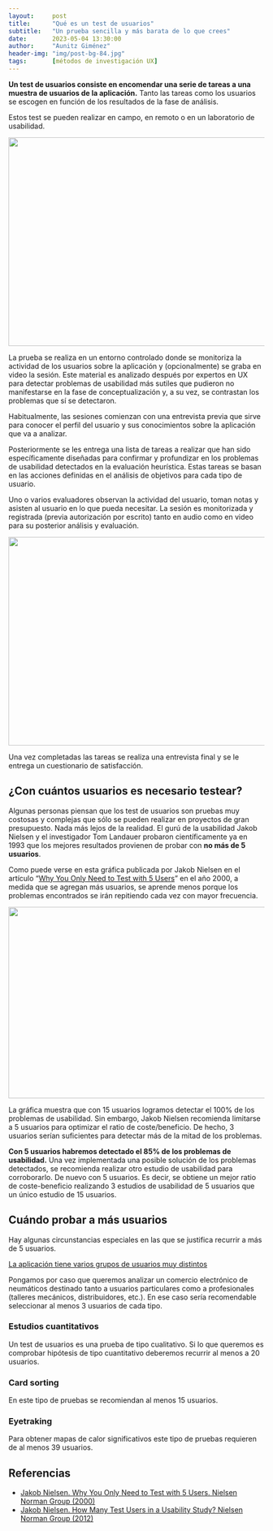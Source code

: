 ```yaml
---
layout:     post
title:      "Qué es un test de usuarios"
subtitle:   "Un prueba sencilla y más barata de lo que crees"
date:       2023-05-04 13:30:00
author:     "Aunitz Giménez"
header-img: "img/post-bg-84.jpg"
tags:       [métodos de investigación UX]
---
```


<p><strong>Un test de usuarios consiste en encomendar una serie de tareas a una muestra de usuarios de la aplicación.</strong> Tanto las tareas como los usuarios se escogen en función de los resultados de la fase de análisis.</p>

<p>Estos test se pueden realizar en campo, en remoto o en un laboratorio de usabilidad.</p>

<p><img src="{{ site.baseurl }}/img/que-es-un-test-de-usuarios-01.jpg" loading="lazy" alt="" width="722" height="411"></p>

<p>La prueba se realiza en un entorno controlado donde se monitoriza la actividad de los usuarios sobre la aplicación y (opcionalmente) se graba en video la sesión. Este material es analizado después por expertos en UX para detectar problemas de usabilidad más sutiles que pudieron no manifestarse en la fase de conceptualización y, a su vez, se contrastan los problemas que sí se detectaron.</p>

<p>Habitualmente, las sesiones comienzan con una entrevista previa que sirve para conocer el perfil del usuario y sus conocimientos sobre la aplicación que va a analizar.</p>

<p>Posteriormente se les entrega una lista de tareas a realizar que han sido específicamente diseñadas para confirmar y profundizar en los problemas de usabilidad detectados en la evaluación heurística. Estas tareas se basan en las acciones definidas en el análisis de objetivos para cada tipo de usuario.</p>

<p>Uno o varios evaluadores observan la actividad del usuario, toman notas y asisten al usuario en lo que pueda necesitar. La sesión es monitorizada y registrada (previa autorización por escrito) tanto en audio como en video para su posterior análisis y evaluación.</p>

<p><img src="{{ site.baseurl }}/img/que-es-un-test-de-usuarios-02.jpg" loading="lazy" alt="" width="722" height="411"></p>

<p>Una vez completadas las tareas se realiza una entrevista final y se le entrega un cuestionario de satisfacción.</p>

<h2>¿Con cuántos usuarios es necesario testear?</h2>

<p>Algunas personas piensan que los test de usuarios son pruebas muy costosas y complejas que sólo se pueden realizar en proyectos de gran presupuesto. Nada más lejos de la realidad. El gurú de la usabilidad Jakob Nielsen y el investigador Tom Landauer probaron científicamente ya en 1993 que los mejores resultados provienen de probar con <strong>no más de 5 usuarios</strong>.</p>

<p>Como puede verse en esta gráfica publicada por Jakob Nielsen en el artículo “<a href="https://www.nngroup.com/articles/why-you-only-need-to-test-with-5-users/" target="_blank" rel="noopener noreferrer">Why You Only Need to Test with 5 Users</a>” en el año 2000, a medida que se agregan más usuarios, se aprende menos porque los problemas encontrados se irán repitiendo cada vez con mayor frecuencia.</p>

<p><img src="{{ site.baseurl }}/img/que-es-un-test-de-usuarios-03.gif" loading="lazy" alt="" width="631" height="377"></p>

<p>La gráfica muestra que con 15 usuarios logramos detectar el 100% de los problemas de usabilidad. Sin embargo, Jakob Nielsen recomienda limitarse a 5 usuarios para optimizar el ratio de coste/beneficio. De hecho, 3 usuarios serían suficientes para detectar más de la mitad de los problemas.</p>

<p><strong>Con 5 usuarios habremos detectado el 85% de los problemas de usabilidad.</strong> Una vez implementada una posible solución de los problemas detectados, se recomienda realizar otro estudio de usabilidad para corroborarlo. De nuevo con 5 usuarios. Es decir, se obtiene un mejor ratio de coste-beneficio realizando 3 estudios de usabilidad de 5 usuarios que un único estudio de 15 usuarios.</p>

<h2>Cuándo probar a más usuarios</h2>

<p>Hay algunas circunstancias especiales en las que se justifica recurrir a más de 5 usuarios.</p>

<p><u>La aplicación tiene varios grupos de usuarios muy distintos</u></p>

<p>Pongamos por caso que queremos analizar un comercio electrónico de neumáticos destinado tanto a usuarios particulares como a profesionales (talleres mecánicos, distribuidores, etc.). En ese caso sería recomendable seleccionar al menos 3 usuarios de cada tipo.</p>

<h3>Estudios cuantitativos</h3>

<p>Un test de usuarios es una prueba de tipo cualitativo. Si lo que queremos es comprobar hipótesis de tipo cuantitativo deberemos recurrir al menos a 20 usuarios.</p>

<h3>Card sorting</h3>

<p>En este tipo de pruebas se recomiendan al menos 15 usuarios.</p>

<h3>Eyetraking</h3>

<p>Para obtener mapas de calor significativos este tipo de pruebas requieren de al menos 39 usuarios.</p>

<h2 class="section-heading">Referencias</h2>

<ul>
	<li><a href="https://www.nngroup.com/articles/why-you-only-need-to-test-with-5-users/" target="_blank" rel="noopener noreferrer">Jakob Nielsen. Why You Only Need to Test with 5 Users. Nielsen Norman Group (2000)</a></li>
	<li><a href="https://www.nngroup.com/articles/how-many-test-users/" target="_blank" rel="noopener noreferrer">Jakob Nielsen. How Many Test Users in a Usability Study? Nielsen Norman Group (2012)</a></li>
</ul>
